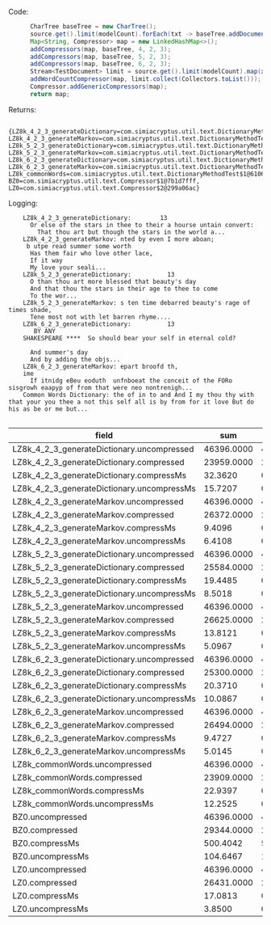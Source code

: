 Code: 
```java
      CharTree baseTree = new CharTree();
      source.get().limit(modelCount).forEach(txt -> baseTree.addDocument(txt.text));
      Map<String, Compressor> map = new LinkedHashMap<>();
      addCompressors(map, baseTree, 4, 2, 3);
      addCompressors(map, baseTree, 5, 2, 3);
      addCompressors(map, baseTree, 6, 2, 3);
      Stream<TestDocument> limit = source.get().limit(modelCount).map(x->x);
      addWordCountCompressor(map, limit.collect(Collectors.toList()));
      Compressor.addGenericCompressors(map);
      return map;
```
Returns: 
```
    {LZ8k_4_2_3_generateDictionary=com.simiacryptus.util.text.DictionaryMethodTest$2@39a054a5, LZ8k_4_2_3_generateMarkov=com.simiacryptus.util.text.DictionaryMethodTest$3@71bc1ae4, LZ8k_5_2_3_generateDictionary=com.simiacryptus.util.text.DictionaryMethodTest$2@6ed3ef1, LZ8k_5_2_3_generateMarkov=com.simiacryptus.util.text.DictionaryMethodTest$3@2437c6dc, LZ8k_6_2_3_generateDictionary=com.simiacryptus.util.text.DictionaryMethodTest$2@1f89ab83, LZ8k_6_2_3_generateMarkov=com.simiacryptus.util.text.DictionaryMethodTest$3@e73f9ac, LZ8k_commonWords=com.simiacryptus.util.text.DictionaryMethodTest$1@61064425, BZ0=com.simiacryptus.util.text.Compressor$1@7b1d7fff, LZ0=com.simiacryptus.util.text.Compressor$2@299a06ac}
```
Logging: 
```
    LZ8k_4_2_3_generateDictionary:        13
      Or else of the stars in thee to their a hourse untain convert:
        That thou art but though the stars in the world a...
    LZ8k_4_2_3_generateMarkov: nted by even I more aboan; 
     b utpe read summer some worth
      Has them fair who love other lace,
      If it way
      My love your seali...
    LZ8k_5_2_3_generateDictionary:          13
      O than thou art more blessed that beauty's day
      And that thou the stars in their age to thee to come
      To the wor...
    LZ8k_5_2_3_generateMarkov: s ten time debarred beauty's rage of times shade,
      Tene most not with let barren rhyme....
    LZ8k_6_2_3_generateDictionary:          13
       BY ANY
    SHAKESPEARE ****  So should bear your self in eternal cold?
      
      And summer's day
      And by adding the objs...
    LZ8k_6_2_3_generateMarkov: epart broofd th,
    ime
      If itnidg eBeu eoduth  unfnboeat the conceit of the FORo sisgrowh eaapyp of from that were neo nontrenigh...
    Common Words Dictionary: the of in to and And I my thou thy with that your you thee a not this self all is by from for it love But do his as be or me but...
    
```
field | sum | avg | stddev | nulls
----- | --- | --- | ------ | -----
LZ8k_4_2_3_generateDictionary.uncompressed | 46396.0000 | 463.9600 | 747.9211 | 0
LZ8k_4_2_3_generateDictionary.compressed   | 23959.0000 | 239.5900 | 345.4236 | 0
LZ8k_4_2_3_generateDictionary.compressMs   | 32.3620 | 0.3236 | 0.4487 | 0
LZ8k_4_2_3_generateDictionary.uncompressMs | 15.7207 | 0.1572 | 0.4105 | 0
LZ8k_4_2_3_generateMarkov.uncompressed     | 46396.0000 | 463.9600 | 747.9211 | 0
LZ8k_4_2_3_generateMarkov.compressed       | 26372.0000 | 263.7200 | 363.2705 | 0
LZ8k_4_2_3_generateMarkov.compressMs       | 9.4096 | 0.0941 | 0.0720 | 0
LZ8k_4_2_3_generateMarkov.uncompressMs     | 6.4108 | 0.0641 | 0.2042 | 0
LZ8k_5_2_3_generateDictionary.uncompressed | 46396.0000 | 463.9600 | 747.9211 | 0
LZ8k_5_2_3_generateDictionary.compressed   | 25584.0000 | 255.8400 | 358.0165 | 0
LZ8k_5_2_3_generateDictionary.compressMs   | 19.4485 | 0.1945 | 0.0818 | 0
LZ8k_5_2_3_generateDictionary.uncompressMs | 8.5018 | 0.0850 | 0.0366 | 0
LZ8k_5_2_3_generateMarkov.uncompressed     | 46396.0000 | 463.9600 | 747.9211 | 0
LZ8k_5_2_3_generateMarkov.compressed       | 26625.0000 | 266.2500 | 365.2477 | 0
LZ8k_5_2_3_generateMarkov.compressMs       | 13.8121 | 0.1381 | 0.5255 | 0
LZ8k_5_2_3_generateMarkov.uncompressMs     | 5.0967 | 0.0510 | 0.1224 | 0
LZ8k_6_2_3_generateDictionary.uncompressed | 46396.0000 | 463.9600 | 747.9211 | 0
LZ8k_6_2_3_generateDictionary.compressed   | 25300.0000 | 253.0000 | 358.7086 | 0
LZ8k_6_2_3_generateDictionary.compressMs   | 20.3710 | 0.2037 | 0.0823 | 0
LZ8k_6_2_3_generateDictionary.uncompressMs | 10.0867 | 0.1009 | 0.1341 | 0
LZ8k_6_2_3_generateMarkov.uncompressed     | 46396.0000 | 463.9600 | 747.9211 | 0
LZ8k_6_2_3_generateMarkov.compressed       | 26494.0000 | 264.9400 | 364.2587 | 0
LZ8k_6_2_3_generateMarkov.compressMs       | 9.4727 | 0.0947 | 0.0640 | 0
LZ8k_6_2_3_generateMarkov.uncompressMs     | 5.0145 | 0.0501 | 0.0867 | 0
LZ8k_commonWords.uncompressed              | 46396.0000 | 463.9600 | 747.9211 | 0
LZ8k_commonWords.compressed                | 23909.0000 | 239.0900 | 346.7361 | 0
LZ8k_commonWords.compressMs                | 22.9397 | 0.2294 | 0.2123 | 0
LZ8k_commonWords.uncompressMs              | 12.2525 | 0.1225 | 0.3150 | 0
BZ0.uncompressed                           | 46396.0000 | 463.9600 | 747.9211 | 0
BZ0.compressed                             | 29344.0000 | 293.4400 | 351.1990 | 0
BZ0.compressMs                             | 500.4042 | 5.0040 | 2.7470 | 0
BZ0.uncompressMs                           | 104.6467 | 1.0465 | 1.6285 | 0
LZ0.uncompressed                           | 46396.0000 | 463.9600 | 747.9211 | 0
LZ0.compressed                             | 26431.0000 | 264.3100 | 366.5197 | 0
LZ0.compressMs                             | 17.0813 | 0.1708 | 0.2981 | 0
LZ0.uncompressMs                           | 3.8500 | 0.0385 | 0.0295 | 0

